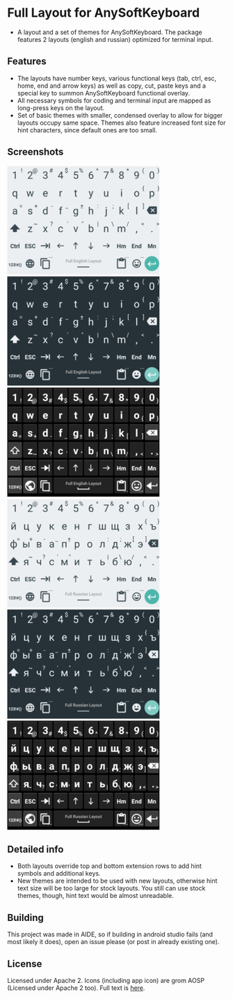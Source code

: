 # Full Layout for AnySoftKeyboard
* A layout and a set of themes for AnySoftKeyboard. The package features 2 layouts (english and russian) optimized for terminal input.
## Features
* The layouts have number keys, various functional keys (tab, ctrl, esc, home, end and arrow keys)
as well as copy, cut, paste keys and a special key to summon AnySoftKeyboard functional overlay.
* All necessary symbols for coding and terminal input are mapped as long-press keys on the layout.
* Set of basic themes with smaller, condensed overlay to allow for bigger layouts occupy same space. Themes also feature increased font size for hint characters, since default ones are too small.
## Screenshots
![Screenshot](/img/lxxlight_eng.png?raw=true) 
![Screenshot](/img/lxxdark_eng.png?raw=true) 
![Screenshot](/img/ics_eng.png?raw=true) 
![Screenshot](/img/lxxlight_ru.png?raw=true) 
![Screenshot](/img/lxxdark_ru.png?raw=true) 
![Screenshot](/img/ics_ru.png?raw=true) 
## Detailed info
* Both layouts override top and bottom extension rows to add hint symbols and additional keys.
* New themes are intended to be used with new layouts, otherwise hint text size will be too large for stock layouts. You still can use stock themes, though, hint text would be almost unreadable.
## Building
This project was made in AIDE, so if building in android studio fails (and most likely it does), open an issue please (or post in already existing one).
## License
Licensed under Apache 2. Icons (including app icon) are grom AOSP (Licensed under Apache 2 too). Full text is [here](https://www.apache.org/licenses/LICENSE-2.0.html).
